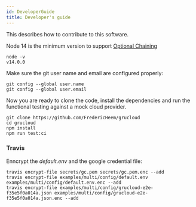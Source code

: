 ```yaml
---
id: DeveloperGuide
title: Developer's guide
---
```


This describes how to contribute to this software.

Node 14 is the minimum version to support [Optional Chaining](https://developer.mozilla.org/en-US/docs/Web/JavaScript/Reference/Operators/Optional_chaining)

```
node -v
v14.0.0
```

Make sure the git user name and email are configured properly:

```
git config --global user.name
git config --global user.email
```

Now you are ready to clone the code, install the dependencies and run the functional testing against a mock cloud provider.

    git clone https://github.com/FredericHeem/grucloud
    cd grucloud
    npm install
    npm run test:ci

### Travis

Enncrypt the _default.env_ and the google credential file:

```
travis encrypt-file secrets/gc.pem secrets/gc.pem.enc --add
travis encrypt-file examples/multi/config/default.env examples/multi/config/default.env.enc --add
travis encrypt-file examples/multi/config/grucloud-e2e-f35e5f0a014a.json examples/multi/config/grucloud-e2e-f35e5f0a014a.json.enc --add
```

